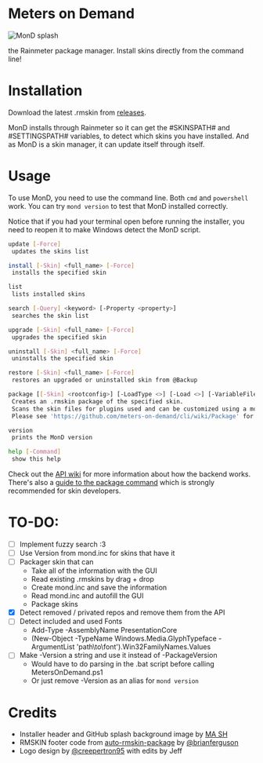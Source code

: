 # Meters on Demand

![MonD splash](https://repository-images.githubusercontent.com/601636170/25834e41-d86e-4f2a-809c-441ab80c2a8a)

the Rainmeter package manager. Install skins directly from the command line!

# Installation

Download the latest .rmskin from [releases](https://github.com/meters-on-demand/cli/releases).

MonD installs through Rainmeter so it can get the #SKINSPATH# and #SETTINGSPATH# variables, to detect which skins you have installed. And as MonD is a skin manager, it can update itself through itself.

# Usage

To use MonD, you need to use the command line. Both `cmd` and `powershell` work. You can try `mond version` to test that MonD installed correctly.

Notice that if you had your terminal open before running the installer, you need to reopen it to make Windows detect the MonD script.

```sh
update [-Force]
 updates the skins list

install [-Skin] <full_name> [-Force]
 installs the specified skin

list
 lists installed skins

search [-Query] <keyword> [-Property <property>]
 searches the skin list

upgrade [-Skin] <full_name> [-Force]
 upgrades the specified skin

uninstall [-Skin] <full_name> [-Force]
 uninstalls the specified skin

restore [-Skin] <full_name> [-Force]
 restores an upgraded or uninstalled skin from @Backup

package [[-Skin] <rootconfig>] [-LoadType <>] [-Load <>] [-VariableFiles <>] [-MinimumRainmeter <>] [-MinimumWindows <>] [-Author <>] [-HeaderImage <>] [-PackageVersion <>]
 Creates an .rmskin package of the specified skin.
 Scans the skin files for plugins used and can be customized using a mond.inc configuration file.
 Please see 'https://github.com/meters-on-demand/cli/wiki/Package' for further documentation.

version
 prints the MonD version

help [-Command]
 show this help
```

Check out the [API wiki](https://github.com/meters-on-demand/mond-api/wiki) for more information about how the backend works. There's also a [guide to the package command](https://github.com/meters-on-demand/cli/wiki/Package) which is strongly recommended for skin developers.

# TO-DO:

- [ ] Implement fuzzy search :3
- [ ] Use Version from mond.inc for skins that have it
- [ ] Packager skin that can
  - Take all of the information with the GUI
  - Read existing .rmskins by drag + drop
  - Create mond.inc and save the information
  - Read mond.inc and autofill the GUI
  - Package skins
- [x] Detect removed / privated repos and remove them from the API
- [ ] Detect included and used Fonts
  - Add-Type -AssemblyName PresentationCore
  - (New-Object -TypeName Windows.Media.GlyphTypeface -ArgumentList 'path\to\font').Win32FamilyNames.Values
- [ ] Make -Version a string and use it instead of -PackageVersion
  - Would have to do parsing in the .bat script before calling MetersOnDemand.ps1
  - Or just remove -Version as an alias for `mond version`

# Credits

- Installer header and GitHub splash background image by [MA SH](https://www.artstation.com/artwork/L36yml)
- RMSKIN footer code from [auto-rmskin-package](https://github.com/brianferguson/auto-rmskin-package/blob/master/.github/workflows/release.yml) by [@brianferguson](https://github.com/brianferguson)
- Logo design by [@creepertron95](https://github.com/creepertron95) with edits by Jeff
